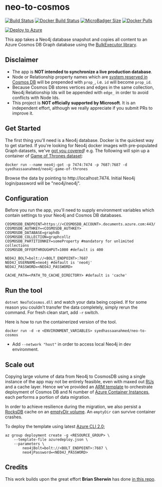 # neo-to-cosmos
[![Build Status](https://dev.azure.com/syedhassaanahmed/neo-to-cosmos/_apis/build/status/neo-to-cosmos-CI)](https://dev.azure.com/syedhassaanahmed/neo-to-cosmos/_build/latest?definitionId=7) [![Docker Build Status](https://img.shields.io/docker/cloud/build/syedhassaanahmed/neo-to-cosmos.svg?logo=docker)](https://hub.docker.com/r/syedhassaanahmed/neo-to-cosmos/builds/) [![MicroBadger Size](https://img.shields.io/microbadger/image-size/syedhassaanahmed/neo-to-cosmos.svg?logo=docker)](https://hub.docker.com/r/syedhassaanahmed/neo-to-cosmos/tags/) [![Docker Pulls](https://img.shields.io/docker/pulls/syedhassaanahmed/neo-to-cosmos.svg?logo=docker)](https://hub.docker.com/r/syedhassaanahmed/neo-to-cosmos/)

[![Deploy to Azure](http://azuredeploy.net/deploybutton.png)](https://azuredeploy.net/)

This app takes a Neo4j database snapshot and copies all content to an Azure Cosmos DB Graph database using the [BulkExecutor library](https://github.com/Azure-Samples/azure-cosmosdb-graph-bulkexecutor-dotnet-getting-started).

## Disclaimer
- The app is **NOT intended to synchronize a live production database**.
- Node or Relationship property names which are [system reserved in Cosmos DB](https://docs.microsoft.com/en-us/azure/cosmos-db/sql-api-resources#system-vs-user-defined-resources) will be prepended with `prop_`, i.e. `id` will become `prop_id`.
- Because Cosmos DB stores vertices and edges in the same collection, Neo4j Relationship Ids will be appended with `edge_` in order to avoid conflicts with Node Ids.
- This project is **NOT officially supported by Microsoft**. It is an independent effort, although we really appreciate if you submit PRs to improve it.

## Get Started
The first thing you'll need is a Neo4j database. Docker is the quickest way to get started. If you're looking for Neo4j docker images with pre-populated Graph datasets, we've [got you covered](https://github.com/syedhassaanahmed/neo4j-datasets/blob/master/azuredeploy.json#L8)! e.g. The following will spin up a container of [Game of Thrones dataset](https://github.com/syedhassaanahmed/neo4j-datasets/tree/master/game-of-thrones):

```
docker run --name neo4j-got -p 7474:7474 -p 7687:7687 -d syedhassaanahmed/neo4j-game-of-thrones
```

Browse the data by pointing to http://localhost:7474. Initial Neo4j login/password will be "neo4j/neo4j".

## Configuration
Before you run the app, you'll need to supply environment variables which contain settings to your Neo4j and Cosmos DB databases.

```
COSMOSDB_ENDPOINT=https://<COSMOSDB_ACCOUNT>.documents.azure.com:443/
COSMOSDB_AUTHKEY=<COSMOSDB_AUTHKEY>
COSMOSDB_DATABASE=graphdb
COSMOSDB_COLLECTION=graphcollz
COSMOSDB_PARTITIONKEY=someProperty #mandatory for unlimited collections
COSMOSDB_OFFERTHROUGHPUT=1000 #default is 400

NEO4J_BOLT=bolt://<BOLT_ENDPOINT>:7687
NEO4J_USERNAME=neo4j #default is 'neo4j'
NEO4J_PASSWORD=<NEO4J_PASSWORD>

CACHE_PATH=<PATH_TO_CACHE_DIRECTORY> #default is 'cache'
```

## Run the tool
`dotnet NeoToCosmos.dll` and watch your data being copied. If for some reason you couldn't transfer the data completely, simply rerun the command. For fresh clean start, add `-r` switch.

Here is how to run the containerized version of the tool.
```
docker run -d -e <ENVIRONMENT_VARIABLES> syedhassaanahmed/neo-to-cosmos
```
- Add `--network "host"` in order to access local Neo4j in dev environment.

## Scale out
Copying large volume of data from Neo4j to CosmosDB using a single instance of the app may not be entirely feasible, even with maxed out [RUs](https://docs.microsoft.com/en-us/azure/cosmos-db/request-units) and a cache layer. Hence we've provided an [ARM template](https://docs.microsoft.com/en-us/azure/azure-resource-manager/resource-manager-create-first-template) to orchestrate deployment of Cosmos DB and N number of [Azure Container Instances](https://docs.microsoft.com/en-us/azure/container-instances/container-instances-restart-policy), each performs a portion of data migration.

In order to achieve resilience during the migration, we also persist a [RocksDB](https://github.com/facebook/rocksdb) cache on an [emptyDir volume](https://docs.microsoft.com/en-us/azure/container-instances/container-instances-volume-emptydir#emptydir-volume). An `emptyDir` can survive container crashes.

To deploy the template using latest [Azure CLI 2.0](https://docs.microsoft.com/en-us/cli/azure/install-azure-cli?view=azure-cli-latest);
```
az group deployment create -g <RESOURCE_GROUP> \
    --template-file azuredeploy.json \
    --parameters \
        neo4jBolt=bolt://<BOLT_ENDPOINT>:7687 \
        neo4jPassword=<NEO4J_PASSWORD>
```

## Credits
This work builds upon the great effort **Brian Sherwin** has done [in this repo](https://github.com/bsherwin/neo2cosmos).